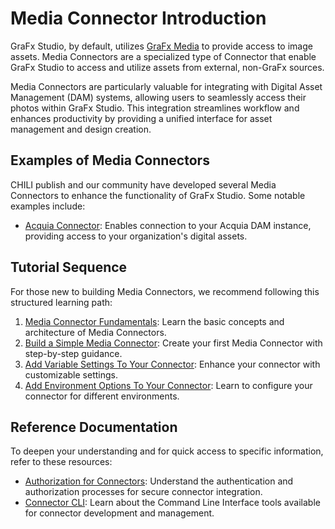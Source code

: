 # Media Connector Introduction

GraFx Studio, by default, utilizes [GraFx Media](/GraFx-Media) to provide access to image assets. Media Connectors are a specialized type of Connector that enable GraFx Studio to access and utilize assets from external, non-GraFx sources.

Media Connectors are particularly valuable for integrating with Digital Asset Management (DAM) systems, allowing users to seamlessly access their photos within GraFx Studio. This integration streamlines workflow and enhances productivity by providing a unified interface for asset management and design creation.

## Examples of Media Connectors

CHILI publish and our community have developed several Media Connectors to enhance the functionality of GraFx Studio. Some notable examples include:

- [Acquia Connector](/GraFx-Studio/connectors/connector-acquia-dam/): Enables connection to your Acquia DAM instance, providing access to your organization's digital assets.

## Tutorial Sequence

For those new to building Media Connectors, we recommend following this structured learning path:

1. [Media Connector Fundamentals](/GraFx-Developers/connectors/media-connector/media-connector-fundamentals/): Learn the basic concepts and architecture of Media Connectors.
2. [Build a Simple Media Connector](/GraFx-Developers/connectors/media-connector/build-a-simple-media-connector/): Create your first Media Connector with step-by-step guidance.
3. [Add Variable Settings To Your Connector](/GraFx-Developers/connectors/media-connector/add-variable-settings-to-your-connector/): Enhance your connector with customizable settings.
4. [Add Environment Options To Your Connector](/GraFx-Developers/connectors/media-connector/add-environment-options-to-your-connector/): Learn to configure your connector for different environments.

## Reference Documentation

To deepen your understanding and for quick access to specific information, refer to these resources:

- [Authorization for Connectors](/GraFx-Developers/connectors/authorization-for-connectors/): Understand the authentication and authorization processes for secure connector integration.
- [Connector CLI](/GraFx-Developers/connectors/connector-cli/): Learn about the Command Line Interface tools available for connector development and management.